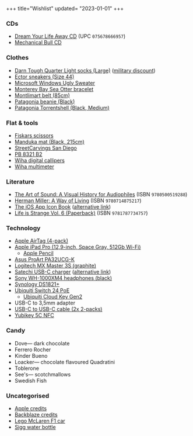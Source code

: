 +++
title="Wishlist"
updated= "2023-01-01"
+++

### CDs
- [Dream Your Life Away CD](https://www.discogs.com/release/7992930) (UPC `075678666957`)
- [Mechanical Bull CD](https://www.discogs.com/master/599554?format=CD)

### Clothes
- [Darn Tough Quarter Light socks (Large)](https://darntough.com/collections/mens-1-4-socks/products/mens-light-hiker-quarter-lightweight-hiking-sock-last-chance) ([military discount](https://darntough.com/pages/exclusive-discounts))
- [Ector sneakers (Size 44)](https://www.ector-sneakers.com/chaussure/sneaker-ector-3w-tricolore/?attribute_pa_coloris=tri-bleu-blanc-rouge&attribute_pa_pointure=44)
- [Microsoft Windows Ugly Sweater](https://gear.xbox.com/products/clippy-holiday-sweater)
- [Monterey Bay Sea Otter bracelet](https://shop.montereybayaquarium.org/collections/bracelets/products/4ocean-sea-otter-bracelet)
- [Montlimart belt (85cm)](https://www.montlimart.com/ceintures-chaussettes/693-ceinture-kilometre-noir.html)
- [Patagonia beanie (Black)](https://www.patagonia.com/product/everyday-beanie/194187036997.html)
- [Patagonia Torrentshell (Black, Medium)](https://www.patagonia.com/product/mens-torrentshell-3l-rain-jacket/85241.html)
<!--
- [Miret sneakers (Blackberry, EU 35)](https://www.miret.co/products/blackberry-wool-sneakers)
<!---->

### Flat & tools
- [Fiskars scissors](https://www.fiskars.com/en-us/crafting-and-sewing/products/scissors-and-shears/seamstress-scissors-8-01-005437)
- [Manduka mat (Black, 215cm)](https://www.manduka.com/products/manduka-pro-yoga-mat?variant=31221554151482)
- [StreetCarvings San Diego](https://streetcarvings.com/products/san-diego-carving-map-coming-soon)
- [PB 8321 B2](https://www.pbswisstools.com/en/tools/quality-hand-tools/torque-tools/product/pb-8321set-b2)
- [Wiha digital callipers](https://www.wiha.com/int/en/tools/measurement-tools/wiha-fibre-glass-reinforced-measuring-callipers/1120/callipers-digimax-digital?c=28)
- [Wiha multimeter](https://www.wiha.com/int/en/tools/electro/measuring-equipment/1801/digital-multimeter-up-to-1-000-v-ac-cat-iv?c=28)
<!--
- [Dyson v8](https://www.dyson.com/vacuum-cleaners/cordless/v8/absolute/silver-nickel)
- [Frog mug](https://smile.amazon.com/dp/B08QGYRH4V)
- [IKEA glass container (14oz)](https://www.ikea.com/us/en/p/ikea-365-food-container-with-lid-round-glass-plastic-s09269094)
- [IKEA glass container (34oz)](https://www.ikea.com/us/en/p/ikea-365-food-container-with-lid-rectangular-glass-plastic-s89269071)
- [Lee Valley measuring spoons](https://www.leevalley.com/en-us/shop/kitchen/measurement/measuring-spoons/45139-spice-jar-measuring-spoons)
- [Lee Valley spatula](https://www.leevalley.com/en-us/shop/kitchen/cooking-utensils/spatulas/62804-stainless-steel-spatula)
- [Monoprice height-adjustable desk frame](https://www.monoprice.com/product?p_id=36078)
- [Opinel chef's knife](https://www.opinel.com/couteaux-de-cuisine/collection-parallele-manche-bois/n118-chef-multi-usages-parallele)
- [Opinel filet knife](https://www.opinel.com/couteaux-cuisine/collection-parallele-manche-bois/n121-effile-parallele)
- [Opinel bread knife](https://www.opinel.com/couteaux-cuisine/collection-parallele-manche-bois/n116-couteau-pain-parallele)
- [Ove Glove](https://smile.amazon.com/dp/B0797DTFLM)
- [OXO wooden spoon](https://www.oxo.com/categories/cooking-and-baking/utensils/spoons-spatulas-turners/wooden-large-spoon.html)
- [Pyrex cups](https://www.pyrex.fr/collections/verres-mesureurs/products/set-de-3-brocs-mesureur-en-verre-pyrex%C2%AE)
- [Soehnle 915x (9150.03.040)](https://www.soehnle-professional.com/en/productgroup/details/589/)
- [Soehnle scale](https://www.leifheit.com/en-en/soehnle/analogue-personal-scales/17064/analogue-personal-scale-tempo-white/61098)
- [Silpat sheet](https://fr.silpat.com/products/la-toile-originale)
- [Vollrath cooking tongs](https://www.webstaurantstore.com/vollrath-4781622-jacobs-pride-16-hi-temp-stainless-steel-scalloped-tong-with-nylon-end-and-coated-handle/9224781622.html)
<!---->

### Literature
- [The Art of Sound: A Visual History for Audiophiles](https://bookshop.org/books/the-art-of-sound-a-visual-history-for-audiophiles/9780500519288) (ISBN `9780500519288`)
- [Herman Miller: A Way of Living](https://bookshop.org/books/herman-miller-a-way-of-living/9780714875217) (ISBN `9780714875217`)
- [The iOS App Icon Book](https://flarup.shop/products/the-ios-app-icon-book) ([alternative link](https://www.kickstarter.com/projects/flarup/the-ios-app-icon-book))
- [Life is Strange Vol. 6 (Paperback)](https://smile.amazon.com/gp/product/1787734757) (ISBN `9781787734757`)

### Technology
- [Apple AirTag (4-pack)](https://www.apple.com/shop/buy-airtag/airtag)
- [Apple iPad Pro (12,9-inch, Space Gray, 512Gb Wi-Fi)](https://www.apple.com/shop/buy-ipad/ipad-pro/12.9-inch-display-512gb-space-gray-wifi)
  - [Apple Pencil](https://www.apple.com/shop/product/MU8F2AM/A)
- [Asus ProArt PA32UCG-K](https://shop.asus.com/us/90lm03h0-b083b0-proart-display-pa32ucg-k.html)
- [Logitech MX Master 3S (graphite)](https://www.logitech.com/products/mice/mx-master-3s.910-006556.html) 
- [Satechi USB-C charger](https://satechi.net/products/165w-usb-c-4-port-pd-gan-charger?variant=39787940937816) ([alternative link](https://smile.amazon.com/gp/product/B09PMDZWZ6))
- [Sony WH-1000XM4 headphones (black)](https://electronics.sony.com/audio/headphones/headband/p/wh1000xm4-b)
- [Synology DS1821+](https://bhpho.to/3tL3yus)
- [Ubiquiti Switch 24 PoE](https://store.ui.com/collections/unifi-network-switching/products/usw-enterprise-24-poe)
  - [Ubiquiti Cloud Key Gen2](https://store.ui.com/collections/unifi-network-unifi-os-consoles/products/unifi-cloudkey-plus)
- USB-C to 3,5mm adapter
- [USB-C to USB-C cable (2x 2-packs)](https://smile.amazon.com/gp/product/B09LCJPZ1P)
- [Yubikey 5C NFC](https://www.yubico.com/product/yubikey-5c-nfc/)
<!--
- [Wacom Cintiq Pro 24](https://www.wacom.com/products/pen-displays/wacom-cintiq-pro-24)
  - [Wacom Flex Arm](https://estore.wacom.com/catalog/product/view/id/2677/s/wacom-flex-arm-for-cintiq-pro-24-32-ack62803k/)
<!---->

### Candy
- Dove— dark chocolate
- Ferrero Rocher
- Kinder Bueno
- Loacker— chocolate flavoured Quadratini
- Toblerone
- See's— scotchmallows
- Swedish Fish

### Uncategorised
- [Apple credits](https://www.apple.com/fr/shop/buy-giftcard/giftcard)
- [Backblaze credits](https://secure.backblaze.com/gift.htm)
- [Lego McLaren F1 car](https://www.lego.com/en-us/product/mclaren-formula-1-race-car-42141)
- [Sigg water bottle](https://sigg.com/en/water-bottle-traveller-alu/)
<!--
- [CERN "Hydrogen" bottle](https://visit.cern/content/hydrogen) 
- [Lego BMW M 1000 RR](https://www.lego.com/en-us/product/bmw-m-1000-rr-42130)
- [Lego Lamborghini Sián](https://www.lego.com/en-gb/product/lamborghini-sian-fkp-37-42115)
- [Husky dog blade covers](https://smile.amazon.com/dp/B07JGDW3LP)
- [Secrid Slimwallet](https://secrid.com/en-us/slimwallet-original-black/)
<!---->
